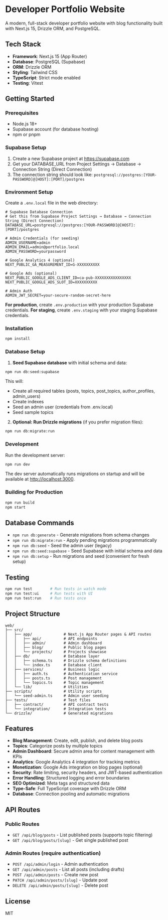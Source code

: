 # Developer Portfolio Website

A modern, full-stack developer portfolio website with blog functionality built with Next.js 15, Drizzle ORM, and PostgreSQL.

## Tech Stack

- **Framework**: Next.js 15 (App Router)
- **Database**: PostgreSQL (Supabase)
- **ORM**: Drizzle ORM
- **Styling**: Tailwind CSS
- **TypeScript**: Strict mode enabled
- **Testing**: Vitest

## Getting Started

### Prerequisites

- Node.js 18+
- Supabase account (for database hosting)
- npm or pnpm

### Supabase Setup

1. Create a new Supabase project at https://supabase.com
2. Get your DATABASE_URL from Project Settings → Database → Connection String (Direct Connection)
3. The connection string should look like: `postgresql://postgres:[YOUR-PASSWORD]@[HOST]:[PORT]/postgres`

### Environment Setup

Create a `.env.local` file in the web directory:

```env
# Supabase Database Connection
# Get this from Supabase Project Settings → Database → Connection String (Direct Connection)
DATABASE_URL=postgresql://postgres:[YOUR-PASSWORD]@[HOST]:[PORT]/postgres

# Admin Credentials (for seeding)
ADMIN_USERNAME=admin
ADMIN_EMAIL=admin@portfolio.local
ADMIN_PASSWORD=yourpassword

# Google Analytics 4 (optional)
NEXT_PUBLIC_GA_MEASUREMENT_ID=G-XXXXXXXXXX

# Google Ads (optional)
NEXT_PUBLIC_GOOGLE_ADS_CLIENT_ID=ca-pub-XXXXXXXXXXXXXXXX
NEXT_PUBLIC_GOOGLE_ADS_SLOT_ID=XXXXXXXXXX

# Admin Auth
ADMIN_JWT_SECRET=your-secure-random-secret-here
```

**For production**, create `.env.production` with your production Supabase credentials.
**For staging**, create `.env.staging` with your staging Supabase credentials.

### Installation

```bash
npm install
```

### Database Setup

1. **Seed Supabase database** with initial schema and data:

```bash
npm run db:seed:supabase
```

This will:

- Create all required tables (posts, topics, post_topics, author_profiles, admin_users)
- Create indexes
- Seed an admin user (credentials from .env.local)
- Seed sample topics

2. **Optional: Run Drizzle migrations** (if you prefer migration files):

```bash
npm run db:migrate:run
```

### Development

Run the development server:

```bash
npm run dev
```

The dev server automatically runs migrations on startup and will be available at [http://localhost:3000](http://localhost:3000).

### Building for Production

```bash
npm run build
npm start
```

## Database Commands

- `npm run db:generate` - Generate migrations from schema changes
- `npm run db:migrate:run` - Apply pending migrations programmatically
- `npm run db:seed` - Seed the admin user (legacy)
- `npm run db:seed:supabase` - Seed Supabase with initial schema and data
- `npm run db:setup` - Run migrations and seed (convenient for fresh setup)

## Testing

```bash
npm run test        # Run tests in watch mode
npm run test:ui     # Run tests with UI
npm run test:run    # Run tests once
```

## Project Structure

```
web/
├── src/
│   ├── app/              # Next.js App Router pages & API routes
│   │   ├── api/          # API endpoints
│   │   ├── admin/        # Admin dashboard
│   │   ├── blog/         # Public blog pages
│   │   └── projects/     # Projects showcase
│   ├── db/               # Database layer
│   │   ├── schema.ts     # Drizzle schema definitions
│   │   └── index.ts      # Database client
│   ├── services/         # Business logic
│   │   ├── auth.ts       # Authentication service
│   │   ├── posts.ts      # Post management
│   │   └── topics.ts     # Topic management
│   └── lib/              # Utilities
├── scripts/              # Utility scripts
│   └── seed-admin.ts     # Admin user seeding
├── tests/                # Test files
│   ├── contract/         # API contract tests
│   └── integration/      # Integration tests
└── drizzle/              # Generated migrations
```

## Features

- **Blog Management**: Create, edit, publish, and delete blog posts
- **Topics**: Categorize posts by multiple topics
- **Admin Dashboard**: Secure admin area for content management with KPIs
- **Analytics**: Google Analytics 4 integration for tracking metrics
- **Monetization**: Google Ads integration on blog pages (optional)
- **Security**: Rate limiting, security headers, and JWT-based authentication
- **Error Handling**: Structured logging and error boundaries
- **SEO Optimized**: Meta tags and structured data
- **Type-Safe**: Full TypeScript coverage with Drizzle ORM
- **Database**: Connection pooling and automatic migrations

## API Routes

### Public Routes

- `GET /api/blog/posts` - List published posts (supports topic filtering)
- `GET /api/blog/posts/[slug]` - Get single published post

### Admin Routes (require authentication)

- `POST /api/admin/login` - Admin authentication
- `GET /api/admin/posts` - List all posts (including drafts)
- `POST /api/admin/posts` - Create new post
- `PATCH /api/admin/posts/[slug]` - Update post
- `DELETE /api/admin/posts/[slug]` - Delete post

## License

MIT
